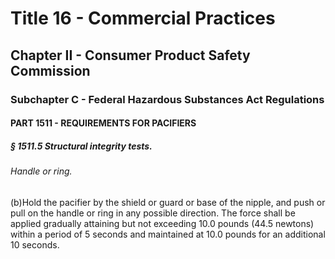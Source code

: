 
# Title 16 - Commercial Practices
## Chapter II - Consumer Product Safety Commission
### Subchapter C - Federal Hazardous Substances Act Regulations
#### PART 1511 - REQUIREMENTS FOR PACIFIERS
##### § 1511.5 Structural integrity tests.
###### Handle or ring.

(b)Hold the pacifier by the shield or guard or base of the nipple, and push or pull on the handle or ring in any possible direction. The force shall be applied gradually attaining but not exceeding 10.0 pounds (44.5 newtons) within a period of 5 seconds and maintained at 10.0 pounds for an additional 10 seconds.

